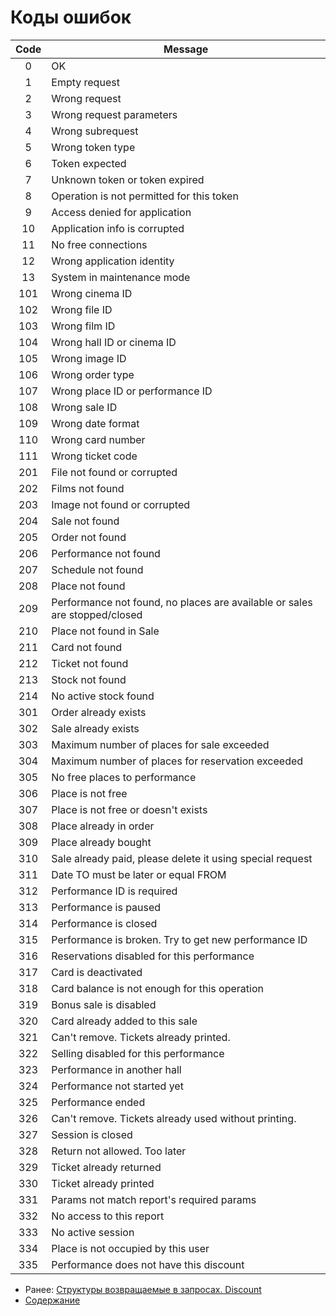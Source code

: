 Коды ошибок
=====================

| Code |                                   Message                                  |
|:----:|----------------------------------------------------------------------------|
| 0    | OK                                                                         |
| 1    | Empty request                                                              |
| 2    | Wrong request                                                              |
| 3    | Wrong request parameters                                                   |
| 4    | Wrong subrequest                                                           |
| 5    | Wrong token type                                                           |
| 6    | Token expected                                                             |
| 7    | Unknown token or token expired                                             |
| 8    | Operation is not permitted for this token                                  |
| 9    | Access denied for application                                              |
| 10   | Application info is corrupted                                              |
| 11   | No free connections                                                        |
| 12   | Wrong application identity                                                 |
| 13   | System in maintenance mode                                                 |
| 101  | Wrong cinema ID                                                            |
| 102  | Wrong file ID                                                              |
| 103  | Wrong film ID                                                              |
| 104  | Wrong hall ID or cinema ID                                                 |
| 105  | Wrong image ID                                                             |
| 106  | Wrong order type                                                           |
| 107  | Wrong place ID or performance ID                                           |
| 108  | Wrong sale ID                                                              |
| 109  | Wrong date format                                                          |
| 110  | Wrong card number                                                          |
| 111  | Wrong ticket code                                                          |
| 201  | File not found or corrupted                                                |
| 202  | Films not found                                                            |
| 203  | Image not found or corrupted                                               |
| 204  | Sale not found                                                             |
| 205  | Order not found                                                            |
| 206  | Performance not found                                                      |
| 207  | Schedule not found                                                         |
| 208  | Place not found                                                            |
| 209  | Performance not found, no places are available or sales are stopped/closed |
| 210  | Place not found in Sale                                                    |
| 211  | Card not found                                                             |
| 212  | Ticket not found                                                           |
| 213  | Stock not found                                                           |
| 214  | No active stock found                                                           |
| 301  | Order already exists                                                       |
| 302  | Sale already exists                                                        |
| 303  | Maximum number of places for sale exceeded                                 |
| 304  | Maximum number of places for reservation exceeded                          |
| 305  | No free places to performance                                              |
| 306  | Place is not free                                                          |
| 307  | Place is not free or doesn't exists                                        |
| 308  | Place already in order                                                     |
| 309  | Place already bought                                                       |
| 310  | Sale already paid, please delete it using special request                  |
| 311  | Date TO must be later or equal FROM                                        |
| 312  | Performance ID is required                                                 |
| 313  | Performance is paused                                                      |
| 314  | Performance is closed                                                      |
| 315  | Performance is broken. Try to get new performance ID                       |
| 316  | Reservations disabled for this performance                                 |
| 317  | Card is deactivated                                                        |
| 318  | Card balance is not enough for this operation                              |
| 319  | Bonus sale is disabled                                                     |
| 320  | Card already added to this sale                                            |
| 321  | Can't remove. Tickets already printed.                                     |
| 322  | Selling disabled for this performance                                      |
| 323  | Performance in another hall                                                |
| 324  | Performance not started yet                                                |
| 325  | Performance ended |
| 326  | Can't remove. Tickets already used without printing. |
| 327  | Session is closed |
| 328  | Return not allowed. Too later |
| 329  | Ticket already returned |
| 330  | Ticket already printed |
| 331  | Params not match report's required params |
| 332  | No access to this report |
| 333  | No active session |
| 334  | Place is not occupied by this user |
| 335  | Performance does not have this discount |


* Ранее: [Структуры возвращаемые в запросах. Discount](replies/discount)
* [Содержание](index)